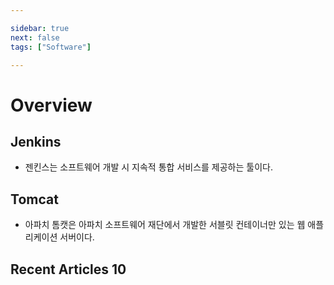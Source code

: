 ```yaml
---

sidebar: true
next: false
tags: ["Software"]

---
```


# Overview

## Jenkins
- 젠킨스는 소프트웨어 개발 시 지속적 통합 서비스를 제공하는 툴이다.

## Tomcat
- 아파치 톰캣은 아파치 소프트웨어 재단에서 개발한 서블릿 컨테이너만 있는 웹 애플리케이션 서버이다. 

## Recent Articles 10

<RecentArticlesContents/>
